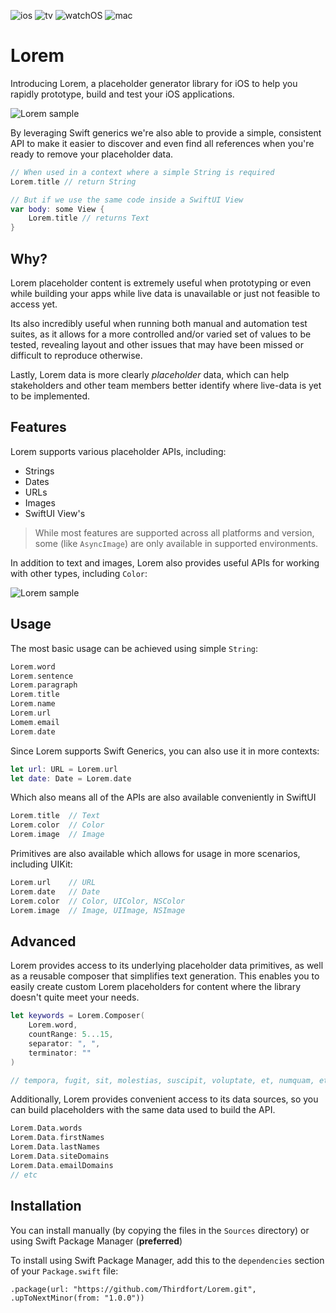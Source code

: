 ![ios](https://img.shields.io/badge/iOS-13-green)
![tv](https://img.shields.io/badge/tvOS-13-green)
![watchOS](https://img.shields.io/badge/iOS-6-green)
![mac](https://img.shields.io/badge/macOS-10.15-green)

# Lorem

Introducing Lorem, a placeholder generator library for iOS to help you rapidly prototype, build and test your iOS applications.

![Lorem sample](https://github.com/thirdfort/Lorem/blob/main/Demo/Resources/lorem.png?raw=true)

By leveraging Swift generics we're also able to provide a simple, consistent API to make it easier to discover and even find all references when you're ready to remove your placeholder data.

```swift
// When used in a context where a simple String is required
Lorem.title // return String

// But if we use the same code inside a SwiftUI View
var body: some View {
    Lorem.title // returns Text
}
```

## Why?

Lorem placeholder content is extremely useful when prototyping or even while building your apps while live data is unavailable or just not feasible to access yet. 

Its also incredibly useful when running both manual and automation test suites, as it allows for a more controlled and/or varied set of values to be tested, revealing layout and other issues that may have been missed or difficult to reproduce otherwise.

Lastly, Lorem data is more clearly _placeholder_ data, which can help stakeholders and other team members better identify where live-data is yet to be implemented.

## Features

Lorem supports various placeholder APIs, including:

- Strings
- Dates
- URLs
- Images
- SwiftUI View's

> While most features are supported across all platforms and version, some (like `AsyncImage`) are only available in supported environments.

In addition to text and images, Lorem also provides useful APIs for working with other types, including `Color`:

![Lorem sample](https://github.com/thirdfort/Lorem/blob/main/Demo/Resources/colors.png?raw=true)

## Usage

The most basic usage can be achieved using simple `String`:

```swift
Lorem.word
Lorem.sentence
Lorem.paragraph
Lorem.title
Lorem.name
Lorem.url
Lomem.email
Lorem.date
```

Since Lorem supports Swift Generics, you can also use it in more contexts:

```swift
let url: URL = Lorem.url
let date: Date = Lorem.date
```

Which also means all of the APIs are also available conveniently in SwiftUI

```swift
Lorem.title  // Text
Lorem.color  // Color
Lorem.image  // Image
```

Primitives are also available which allows for usage in more scenarios, including UIKit:

```swift
Lorem.url    // URL
Lorem.date   // Date
Lorem.color  // Color, UIColor, NSColor
Lorem.image  // Image, UIImage, NSImage
```

## Advanced

Lorem provides access to its underlying placeholder data primitives, as well as a reusable composer that simplifies text generation. This enables you to easily create custom Lorem placeholders for content where the library doesn't quite meet your needs.

```swift
let keywords = Lorem.Composer(
    Lorem.word,
    countRange: 5...15,
    separator: ", ",
    terminator: ""
)

// tempora, fugit, sit, molestias, suscipit, voluptate, et, numquam, et, voluptatem, et
```

Additionally, Lorem provides convenient access to its data sources, so you can build placeholders with the same data used to build the API.

```swift
Lorem.Data.words
Lorem.Data.firstNames
Lorem.Data.lastNames
Lorem.Data.siteDomains
Lorem.Data.emailDomains
// etc
```

## Installation

You can install manually (by copying the files in the `Sources` directory) or using Swift Package Manager (**preferred**)

To install using Swift Package Manager, add this to the `dependencies` section of your `Package.swift` file:

`.package(url: "https://github.com/Thirdfort/Lorem.git", .upToNextMinor(from: "1.0.0"))`